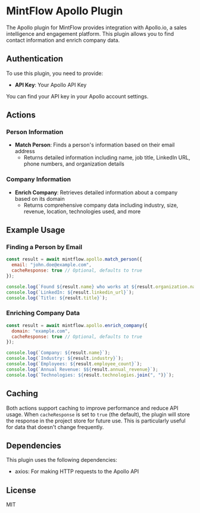 # MintFlow Apollo Plugin

The Apollo plugin for MintFlow provides integration with Apollo.io, a sales intelligence and engagement platform. This plugin allows you to find contact information and enrich company data.

## Authentication

To use this plugin, you need to provide:

- **API Key**: Your Apollo API Key

You can find your API key in your Apollo account settings.

## Actions

### Person Information

- **Match Person**: Finds a person's information based on their email address
  - Returns detailed information including name, job title, LinkedIn URL, phone numbers, and organization details

### Company Information

- **Enrich Company**: Retrieves detailed information about a company based on its domain
  - Returns comprehensive company data including industry, size, revenue, location, technologies used, and more

## Example Usage

### Finding a Person by Email

```javascript
const result = await mintflow.apollo.match_person({
  email: "john.doe@example.com",
  cacheResponse: true // Optional, defaults to true
});

console.log(`Found ${result.name} who works at ${result.organization.name}`);
console.log(`LinkedIn: ${result.linkedin_url}`);
console.log(`Title: ${result.title}`);
```

### Enriching Company Data

```javascript
const result = await mintflow.apollo.enrich_company({
  domain: "example.com",
  cacheResponse: true // Optional, defaults to true
});

console.log(`Company: ${result.name}`);
console.log(`Industry: ${result.industry}`);
console.log(`Employees: ${result.employee_count}`);
console.log(`Annual Revenue: $${result.annual_revenue}`);
console.log(`Technologies: ${result.technologies.join(", ")}`);
```

## Caching

Both actions support caching to improve performance and reduce API usage. When `cacheResponse` is set to `true` (the default), the plugin will store the response in the project store for future use. This is particularly useful for data that doesn't change frequently.

## Dependencies

This plugin uses the following dependencies:

- axios: For making HTTP requests to the Apollo API

## License

MIT
